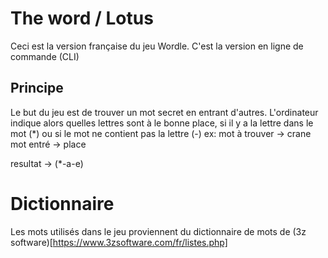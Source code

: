# The word / Lotus
Ceci est la version française du jeu Wordle. C'est la version en ligne de commande (CLI)
## Principe
Le but du jeu est de trouver un mot secret en entrant d'autres. L'ordinateur indique alors quelles lettres sont à le bonne place, si il y a la lettre dans le mot (*) ou si le mot ne contient pas la lettre (-)
ex: 
  mot à trouver -> crane
  mot entré -> place

  resultat -> (*-a-e)

# Dictionnaire
Les mots utilisés dans le jeu proviennent du dictionnaire de mots de (3z software)[https://www.3zsoftware.com/fr/listes.php]
